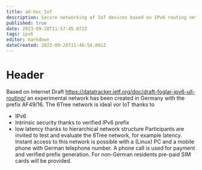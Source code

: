 ```yaml
---
title: ad-hoc_IoT
description: Secure networking of IoT devices based on IPv6 routing network
published: true
date: 2023-09-28T11:57:45.072Z
tags: ipv6
editor: markdown
dateCreated: 2023-09-28T11:46:54.091Z
---
```


# Header
Based on Internet Draft https://datatracker.ietf.org/doc/draft-foglar-ipv6-ull-routing/ an experimental network has been created in Germany with the prefix AF49/16.
The 6Tree network is ideal vor IoT thanks to
- IPv6
- Intrinsic security thanks to verified IPv6 prefix
- low latency thanks to hierarchical network structure
Participants are invited to test and evaluate the 6Tree network, for example latency.
Instant access to this network is possible with a (Linux) PC and a mobile phone with German telephone number. A phone call is used for payment and verified prefix generation. For non-German residents pre-paid SIM cards will be provided.
